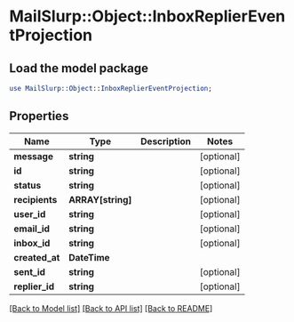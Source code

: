 # MailSlurp::Object::InboxReplierEventProjection

## Load the model package
```perl
use MailSlurp::Object::InboxReplierEventProjection;
```

## Properties
Name | Type | Description | Notes
------------ | ------------- | ------------- | -------------
**message** | **string** |  | [optional] 
**id** | **string** |  | [optional] 
**status** | **string** |  | [optional] 
**recipients** | **ARRAY[string]** |  | [optional] 
**user_id** | **string** |  | [optional] 
**email_id** | **string** |  | [optional] 
**inbox_id** | **string** |  | [optional] 
**created_at** | **DateTime** |  | 
**sent_id** | **string** |  | [optional] 
**replier_id** | **string** |  | [optional] 

[[Back to Model list]](../README#documentation-for-models) [[Back to API list]](../README#documentation-for-api-endpoints) [[Back to README]](../README)



